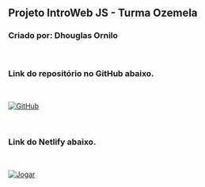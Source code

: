 ## Projeto IntroWeb JS - Turma Ozemela

### Criado por: Dhouglas Ornilo

<br>

### Link do repositório no GitHub abaixo.

<br>

[![GitHub](https://img.shields.io/badge/Repositório_Dhouglas_Ornilo-100000?style=for-the-badge&logo=github&logoColor=white)]([https://github.com/dhouglasornilo/projeto-intro-web-js](https://github.com/dhouglasornilo/projeto-frontendreact))


<br>

### Link do Netlify abaixo.
<br>

[![Jogar](https://img.shields.io/badge/Projeto-DhouglasOrnilo-D32936?style=for-the-badge&logo=riot-games&logoColor=white)](https://projeto-react-dhouglasornilo.surge.sh)
